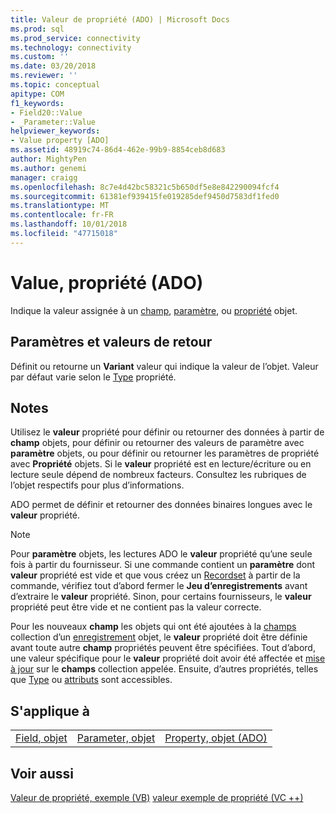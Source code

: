 ```yaml
---
title: Valeur de propriété (ADO) | Microsoft Docs
ms.prod: sql
ms.prod_service: connectivity
ms.technology: connectivity
ms.custom: ''
ms.date: 03/20/2018
ms.reviewer: ''
ms.topic: conceptual
apitype: COM
f1_keywords:
- Field20::Value
- _Parameter::Value
helpviewer_keywords:
- Value property [ADO]
ms.assetid: 48919c74-86d4-462e-99b9-8854ceb8d683
author: MightyPen
ms.author: genemi
manager: craigg
ms.openlocfilehash: 8c7e4d42bc58321c5b650df5e8e842290094fcf4
ms.sourcegitcommit: 61381ef939415fe019285def9450d7583df1fed0
ms.translationtype: MT
ms.contentlocale: fr-FR
ms.lasthandoff: 10/01/2018
ms.locfileid: "47715018"
---
```

# <a name="value-property-ado"></a>Value, propriété (ADO)

Indique la valeur assignée à un [champ](../../../ado/reference/ado-api/field-object.md), [paramètre](../../../ado/reference/ado-api/parameter-object.md), ou [propriété](../../../ado/reference/ado-api/property-object-ado.md) objet.
  
## <a name="settings-and-return-values"></a>Paramètres et valeurs de retour

Définit ou retourne un **Variant** valeur qui indique la valeur de l’objet. Valeur par défaut varie selon le [Type](../../../ado/reference/ado-api/type-property-ado.md) propriété.
  
## <a name="remarks"></a>Notes

Utilisez le **valeur** propriété pour définir ou retourner des données à partir de **champ** objets, pour définir ou retourner des valeurs de paramètre avec **paramètre** objets, ou pour définir ou retourner les paramètres de propriété avec **Propriété** objets. Si le **valeur** propriété est en lecture/écriture ou en lecture seule dépend de nombreux facteurs. Consultez les rubriques de l’objet respectifs pour plus d’informations.

ADO permet de définir et retourner des données binaires longues avec le **valeur** propriété.
  
> [!NOTE]
> Pour **paramètre** objets, les lectures ADO le **valeur** propriété qu’une seule fois à partir du fournisseur. Si une commande contient un **paramètre** dont **valeur** propriété est vide et que vous créez un [Recordset](../../../ado/reference/ado-api/recordset-object-ado.md) à partir de la commande, vérifiez tout d’abord fermer le  **Jeu d’enregistrements** avant d’extraire le **valeur** propriété. Sinon, pour certains fournisseurs, le **valeur** propriété peut être vide et ne contient pas la valeur correcte.
> 
> Pour les nouveaux **champ** les objets qui ont été ajoutées à la [champs](../../../ado/reference/ado-api/fields-collection-ado.md) collection d’un [enregistrement](../../../ado/reference/ado-api/record-object-ado.md) objet, le **valeur** propriété doit être définie avant toute autre **champ** propriétés peuvent être spécifiées. Tout d’abord, une valeur spécifique pour le **valeur** propriété doit avoir été affectée et [mise à jour](../../../ado/reference/ado-api/update-method.md) sur le **champs** collection appelée. Ensuite, d’autres propriétés, telles que [Type](../../../ado/reference/ado-api/type-property-ado.md) ou [attributs](../../../ado/reference/ado-api/attributes-property-ado.md) sont accessibles.
  
## <a name="applies-to"></a>S'applique à
  
||||  
|-|-|-|  
|[Field, objet](../../../ado/reference/ado-api/field-object.md)|[Parameter, objet](../../../ado/reference/ado-api/parameter-object.md)|[Property, objet (ADO)](../../../ado/reference/ado-api/property-object-ado.md)|
  
## <a name="see-also"></a>Voir aussi

[Valeur de propriété, exemple (VB)](../../../ado/reference/ado-api/value-property-example-vb.md)
[valeur exemple de propriété (VC ++)](../../../ado/reference/ado-api/value-property-example-vc.md) 
